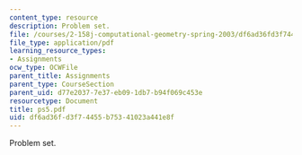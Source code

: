 ```yaml
---
content_type: resource
description: Problem set.
file: /courses/2-158j-computational-geometry-spring-2003/df6ad36fd3f74455b75341023a441e8f_ps5.pdf
file_type: application/pdf
learning_resource_types:
- Assignments
ocw_type: OCWFile
parent_title: Assignments
parent_type: CourseSection
parent_uid: d77e2037-7e37-eb09-1db7-b94f069c453e
resourcetype: Document
title: ps5.pdf
uid: df6ad36f-d3f7-4455-b753-41023a441e8f
---
```

Problem set.

